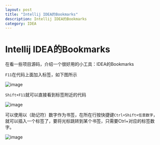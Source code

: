 ```yaml
---
layout: post
title: "Intellij IDEA的Bookmarks"
description: Intellij IDEA的Bookmarks
category: IDEA
---
```


# Intellij IDEA的Bookmarks

在看一些项目源码，介绍一个很好用的小工具：IDEA的Bookmarks

`F11`在代码上面加入标签，如下图所示

![image](https://jasperbalcony.github.io/images/Intellij/tag.jpg)

`Shift+F11`就可以直接看到标签附近的代码

![image](https://jasperbalcony.github.io/images/Intellij/view-tag.jpg)


可以使用以（助记符）数字作为书签，在所在行按快捷键`Ctrl+Shift+任意数字`，就可以插入一个标签了，要将光标跳转到某个书签，只需要Ctrl+对应的标签数字。

![image](https://jasperbalcony.github.io/images/Intellij/view-tag.jpg)
